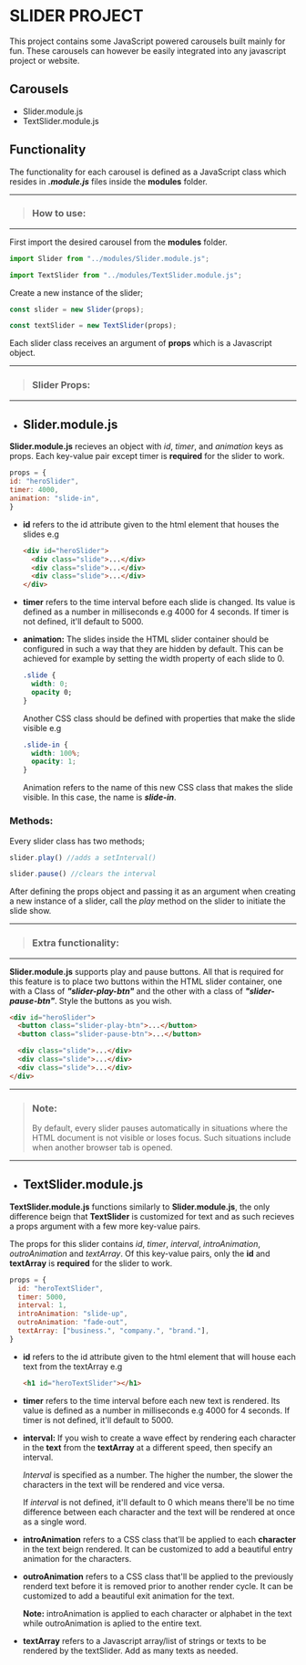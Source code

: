 # **SLIDER PROJECT**

This project contains some JavaScript powered carousels built mainly for fun. These carousels can however be easily integrated into any javascript project or website.

## **Carousels**

- Slider.module.js
- TextSlider.module.js

## **Functionality**

The functionality for each carousel is defined as a JavaScript class which resides in **_.module.js_** files inside the **modules** folder.

---

> ### **How to use:**

---

First import the desired carousel from the **modules** folder.

```JavaScript
import Slider from "../modules/Slider.module.js";

import TextSlider from "../modules/TextSlider.module.js";
```

Create a new instance of the slider;

```JavaScript
const slider = new Slider(props);

const textSlider = new TextSlider(props);
```

Each slider class receives an argument of **props** which is a Javascript object.

---

> ### **Slider Props:**

---

- ## Slider.module.js

**Slider.module.js** recieves an object with _id_, _timer_, and _animation_ keys as props. Each key-value pair except timer is **required** for the slider to work.

```JavaScript
props = {
id: "heroSlider",
timer: 4000,
animation: "slide-in",
}
```

- **id** refers to the id attribute given to the html element that houses the slides e.g

  ```html
  <div id="heroSlider">
    <div class="slide">...</div>
    <div class="slide">...</div>
    <div class="slide">...</div>
  </div>
  ```

- **timer** refers to the time interval before each slide is changed. Its value is defined as a number in milliseconds e.g 4000 for 4 seconds. If timer is not defined, it'll default to 5000.

- **animation:** The slides inside the HTML slider container should be configured in such a way that they are hidden by default. This can be achieved for example by setting the width property of each slide to 0.

  ```css
  .slide {
    width: 0;
    opacity 0;
  }
  ```

  Another CSS class should be defined with properties that make the slide visible e.g

  ```css
  .slide-in {
    width: 100%;
    opacity: 1;
  }
  ```

  Animation refers to the name of this new CSS class that makes the slide visible. In this case, the name is **_slide-in_**.

### Methods:

Every slider class has two methods;

```JavaScript
slider.play() //adds a setInterval()
```

```JavaScript
slider.pause() //clears the interval
```

After defining the props object and passing it as an argument when creating a new instance of a slider, call the _play_ method on the slider to initiate the slide show.

---

> ### **Extra functionality:**

---

**Slider.module.js** supports play and pause buttons. All that is required for this feature is to place two buttons within the HTML slider container, one with a Class of **_"slider-play-btn"_** and the other with a class of **_"slider-pause-btn"_**. Style the buttons as you wish.

```html
<div id="heroSlider">
  <button class="slider-play-btn">...</button>
  <button class="slider-pause-btn">...</button>

  <div class="slide">...</div>
  <div class="slide">...</div>
  <div class="slide">...</div>
</div>
```

---

> ### **Note:**
>
> By default, every slider pauses automatically in situations where the HTML document is not visible or loses focus. Such situations include when another browser tab is opened.

---

- ## TextSlider.module.js

**TextSlider.module.js** functions similarly to **Slider.module.js**, the only difference beign that **TextSlider** is customized for text and as such recieves a props argument with a few more key-value pairs.

The props for this slider contains _id_, _timer_, _interval_, _introAnimation_, _outroAnimation_ and _textArray_. Of this key-value pairs, only the **id** and **textArray** is **required** for the slider to work.

```JavaScript
props = {
  id: "heroTextSlider",
  timer: 5000,
  interval: 1,
  introAnimation: "slide-up",
  outroAnimation: "fade-out",
  textArray: ["business.", "company.", "brand."],
}
```

- **id** refers to the id attribute given to the html element that will house each text from the textArray e.g

  ```html
  <h1 id="heroTextSlider"></h1>
  ```

- **timer** refers to the time interval before each new text is rendered. Its value is defined as a number in milliseconds e.g 4000 for 4 seconds. If timer is not defined, it'll default to 5000.

- **interval:** If you wish to create a wave effect by rendering each character in the **text** from the **textArray** at a different speed, then specify an interval.

  _Interval_ is specified as a number. The higher the number, the slower the characters in the text will be rendered and vice versa.

  If _interval_ is not defined, it'll default to 0 which means there'll be no time difference between each character and the text will be rendered at once as a single word.

- **introAnimation** refers to a CSS class that'll be applied to each **character** in the text beign rendered. It can be customized to add a beautiful entry animation for the characters.
- **outroAnimation** refers to a CSS class that'll be applied to the previously renderd text before it is removed prior to another render cycle. It can be customized to add a beautiful exit animation for the text.

  **Note:** introAnimation is applied to each character or alphabet in the text while outroAnimation is aplied to the entire text.

- **textArray** refers to a Javascript array/list of strings or texts to be rendered by the textSlider. Add as many texts as needed.
